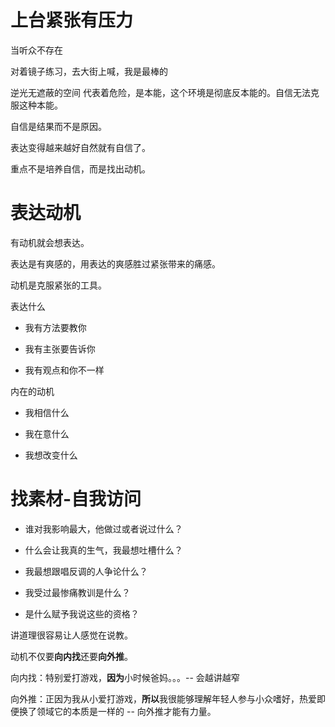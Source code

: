 # 上台紧张有压力

当听众不存在

对着镜子练习，去大街上喊，我是最棒的



逆光无遮蔽的空间 代表着危险，是本能，这个环境是彻底反本能的。自信无法克服这种本能。



自信是结果而不是原因。

表达变得越来越好自然就有自信了。



重点不是培养自信，而是找出动机。



# 表达动机

有动机就会想表达。

表达是有爽感的，用表达的爽感胜过紧张带来的痛感。

动机是克服紧张的工具。



表达什么

- 我有方法要教你

- 我有主张要告诉你

- 我有观点和你不一样



内在的动机

- 我相信什么

- 我在意什么

- 我想改变什么





# 找素材-自我访问

- 谁对我影响最大，他做过或者说过什么？

- 什么会让我真的生气，我最想吐槽什么？

- 我最想跟唱反调的人争论什么？

- 我受过最惨痛教训是什么？

- 是什么赋予我说这些的资格？



讲道理很容易让人感觉在说教。

动机不仅要**向内找**还要**向外推**。

向内找：特别爱打游戏，**因为**小时候爸妈。。。-- 会越讲越窄

向外推：正因为我从小爱打游戏，**所以**我很能够理解年轻人参与小众嗜好，热爱即便换了领域它的本质是一样的 -- 向外推才能有力量。